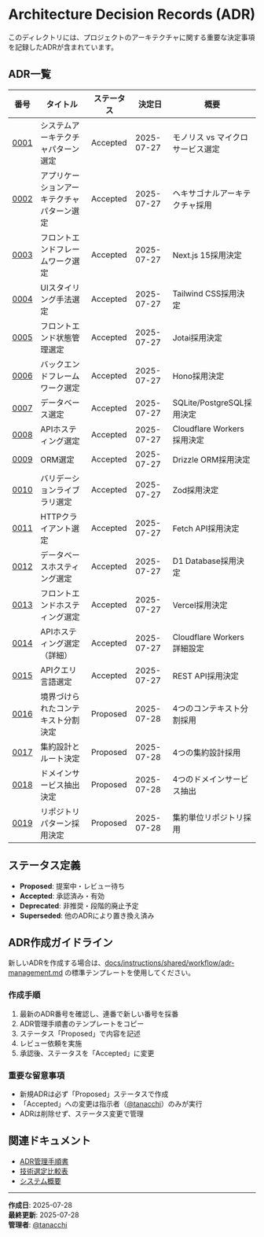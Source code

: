 # Architecture Decision Records (ADR)

このディレクトリには、プロジェクトのアーキテクチャに関する重要な決定事項を記録したADRが含まれています。

## ADR一覧

| 番号 | タイトル | ステータス | 決定日 | 概要 |
|------|----------|------------|--------|------|
| [0001](0001-architecture-pattern.md) | システムアーキテクチャパターン選定 | Accepted | 2025-07-27 | モノリス vs マイクロサービス選定 |
| [0002](0002-application-architecture.md) | アプリケーションアーキテクチャパターン選定 | Accepted | 2025-07-27 | ヘキサゴナルアーキテクチャ採用 |
| [0003](0003-frontend-framework.md) | フロントエンドフレームワーク選定 | Accepted | 2025-07-27 | Next.js 15採用決定 |
| [0004](0004-ui-styling.md) | UIスタイリング手法選定 | Accepted | 2025-07-27 | Tailwind CSS採用決定 |
| [0005](0005-state-management.md) | フロントエンド状態管理選定 | Accepted | 2025-07-27 | Jotai採用決定 |
| [0006](0006-backend-framework.md) | バックエンドフレームワーク選定 | Accepted | 2025-07-27 | Hono採用決定 |
| [0007](0007-database.md) | データベース選定 | Accepted | 2025-07-27 | SQLite/PostgreSQL採用決定 |
| [0008](0008-api-hosting.md) | APIホスティング選定 | Accepted | 2025-07-27 | Cloudflare Workers採用決定 |
| [0009](0009-orm-selection.md) | ORM選定 | Accepted | 2025-07-27 | Drizzle ORM採用決定 |
| [0010](0010-validation-library.md) | バリデーションライブラリ選定 | Accepted | 2025-07-27 | Zod採用決定 |
| [0011](0011-http-client.md) | HTTPクライアント選定 | Accepted | 2025-07-27 | Fetch API採用決定 |
| [0012](0012-database-hosting.md) | データベースホスティング選定 | Accepted | 2025-07-27 | D1 Database採用決定 |
| [0013](0013-frontend-hosting.md) | フロントエンドホスティング選定 | Accepted | 2025-07-27 | Vercel採用決定 |
| [0014](0014-api-hosting.md) | APIホスティング選定（詳細） | Accepted | 2025-07-27 | Cloudflare Workers詳細設定 |
| [0015](0015-api-query-language.md) | APIクエリ言語選定 | Accepted | 2025-07-27 | REST API採用決定 |
| [0016](0016-bounded-context-division.md) | 境界づけられたコンテキスト分割決定 | Proposed | 2025-07-28 | 4つのコンテキスト分割採用 |
| [0017](0017-aggregate-design.md) | 集約設計とルート決定 | Proposed | 2025-07-28 | 4つの集約設計採用 |
| [0018](0018-domain-service-extraction.md) | ドメインサービス抽出決定 | Proposed | 2025-07-28 | 4つのドメインサービス抽出 |
| [0019](0019-repository-pattern-adoption.md) | リポジトリパターン採用決定 | Proposed | 2025-07-28 | 集約単位リポジトリ採用 |

## ステータス定義

- **Proposed**: 提案中・レビュー待ち
- **Accepted**: 承認済み・有効
- **Deprecated**: 非推奨・段階的廃止予定
- **Superseded**: 他のADRにより置き換え済み

## ADR作成ガイドライン

新しいADRを作成する場合は、[docs/instructions/shared/workflow/adr-management.md](docs/instructions/shared/workflow/adr-management.md) の標準テンプレートを使用してください。

### 作成手順

1. 最新のADR番号を確認し、連番で新しい番号を採番
2. ADR管理手順書のテンプレートをコピー
3. ステータス「Proposed」で内容を記述
4. レビュー依頼を実施
5. 承認後、ステータスを「Accepted」に変更

### 重要な留意事項

- 新規ADRは必ず「Proposed」ステータスで作成
- 「Accepted」への変更は指示者（[@tanacchi](https://github.com/tanacchi)）のみが実行
- ADRは削除せず、ステータス変更で管理

## 関連ドキュメント

- [ADR管理手順書](docs/instructions/shared/workflow/adr-management.md)
- [技術選定比較表](docs/project/architecture/tech-selection.md)
- [システム概要](docs/project/architecture/system-overview.md)

---

**作成日**: 2025-07-28  
**最終更新**: 2025-07-28  
**管理者**: [@tanacchi](https://github.com/tanacchi)